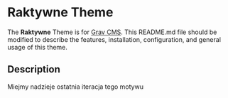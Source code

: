 # Raktywne Theme

The **Raktywne** Theme is for [Grav CMS](http://github.com/getgrav/grav).  This README.md file should be modified to describe the features, installation, configuration, and general usage of this theme.

## Description

Miejmy nadzieje ostatnia iteracja tego motywu
